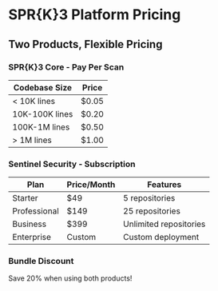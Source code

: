 # SPR{K}3 Platform Pricing

## Two Products, Flexible Pricing

### SPR{K}3 Core - Pay Per Scan
| Codebase Size | Price | 
|---------------|-------|
| < 10K lines | $0.05 |
| 10K-100K lines | $0.20 |
| 100K-1M lines | $0.50 |
| > 1M lines | $1.00 |

### Sentinel Security - Subscription
| Plan | Price/Month | Features |
|------|-------------|----------|
| Starter | $49 | 5 repositories |
| Professional | $149 | 25 repositories |
| Business | $399 | Unlimited repositories |
| Enterprise | Custom | Custom deployment |

### Bundle Discount
Save 20% when using both products!
